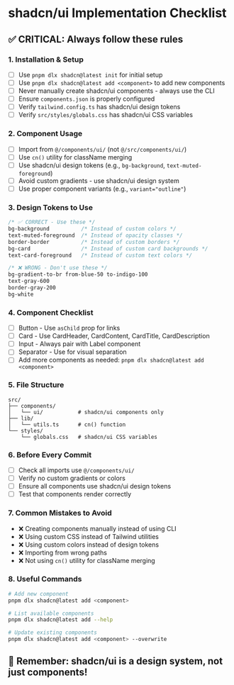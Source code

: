 # shadcn/ui Implementation Checklist

## ✅ **CRITICAL: Always follow these rules**

### 1. **Installation & Setup**
- [ ] Use `pnpm dlx shadcn@latest init` for initial setup
- [ ] Use `pnpm dlx shadcn@latest add <component>` to add new components
- [ ] Never manually create shadcn/ui components - always use the CLI
- [ ] Ensure `components.json` is properly configured
- [ ] Verify `tailwind.config.ts` has shadcn/ui design tokens
- [ ] Verify `src/styles/globals.css` has shadcn/ui CSS variables

### 2. **Component Usage**
- [ ] Import from `@/components/ui/` (not `@/src/components/ui/`)
- [ ] Use `cn()` utility for className merging
- [ ] Use shadcn/ui design tokens (e.g., `bg-background`, `text-muted-foreground`)
- [ ] Avoid custom gradients - use shadcn/ui design system
- [ ] Use proper component variants (e.g., `variant="outline"`)

### 3. **Design Tokens to Use**
```css
/* ✅ CORRECT - Use these */
bg-background          /* Instead of custom colors */
text-muted-foreground  /* Instead of opacity classes */
border-border          /* Instead of custom borders */
bg-card                /* Instead of custom card backgrounds */
text-card-foreground   /* Instead of custom text colors */

/* ❌ WRONG - Don't use these */
bg-gradient-to-br from-blue-50 to-indigo-100
text-gray-600
border-gray-200
bg-white
```

### 4. **Component Checklist**
- [ ] Button - Use `asChild` prop for links
- [ ] Card - Use CardHeader, CardContent, CardTitle, CardDescription
- [ ] Input - Always pair with Label component
- [ ] Separator - Use for visual separation
- [ ] Add more components as needed: `pnpm dlx shadcn@latest add <component>`

### 5. **File Structure**
```
src/
├── components/
│   └── ui/           # shadcn/ui components only
├── lib/
│   └── utils.ts      # cn() function
└── styles/
    └── globals.css   # shadcn/ui CSS variables
```

### 6. **Before Every Commit**
- [ ] Check all imports use `@/components/ui/`
- [ ] Verify no custom gradients or colors
- [ ] Ensure all components use shadcn/ui design tokens
- [ ] Test that components render correctly

### 7. **Common Mistakes to Avoid**
- ❌ Creating components manually instead of using CLI
- ❌ Using custom CSS instead of Tailwind utilities
- ❌ Using custom colors instead of design tokens
- ❌ Importing from wrong paths
- ❌ Not using `cn()` utility for className merging

### 8. **Useful Commands**
```bash
# Add new component
pnpm dlx shadcn@latest add <component>

# List available components
pnpm dlx shadcn@latest add --help

# Update existing components
pnpm dlx shadcn@latest add <component> --overwrite
```

## 🎯 **Remember: shadcn/ui is a design system, not just components!**
